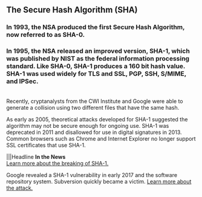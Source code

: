 ## The Secure Hash Algorithm (SHA)

### In 1993, the NSA produced the first Secure Hash Algorithm, now referred to as SHA-0.  

### In 1995, the NSA released an improved version, SHA-1, which was published by NIST as the federal information processing standard. Like SHA-0, SHA-1 produces a 160 bit hash value.  SHA-1 was used widely for TLS and SSL, PGP, SSH, S/MIME, and IPSec.
 
<br>
Recently, cryptanalysts from the CWI Institute and Google were able to generate a collision using two different files that have the same hash. 

As early as 2005, theoretical attacks developed for SHA-1 suggested the algorithm may not be secure enough for ongoing use.   SHA-1 was deprecated in 2011 and disallowed for use in digital signatures in 2013. Common browsers such as Chrome and Internet Explorer no longer support SSL certificates that use SHA-1.


|||Headline
**In the News**  
[Learn more about the breaking of SHA-1.](http://hackaday.com/2017/02/23/shattered-sha-1-is-broken/)

Google revealed a SHA-1 vulnerability in early 2017 and the software repository system. Subversion quickly became a victim. [Learn more about the attack.](https://www.bleepingcomputer.com/news/security/sha1-collision-attack-makes-its-first-victim-subversion-repositories/)


